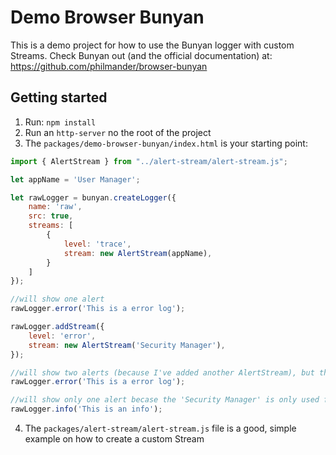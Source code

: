 # Demo Browser Bunyan
This is a demo project for how to use the Bunyan logger with custom Streams. Check Bunyan out (and the official documentation) at: https://github.com/philmander/browser-bunyan

## Getting started
1. Run: `npm install`
1. Run an `http-server` no the root of the project
1. The `packages/demo-browser-bunyan/index.html` is your starting point:
```javascript
import { AlertStream } from "../alert-stream/alert-stream.js";

let appName = 'User Manager';

let rawLogger = bunyan.createLogger({
    name: 'raw',
    src: true,
    streams: [
        {
            level: 'trace',
            stream: new AlertStream(appName),
        }
    ]
});

//will show one alert
rawLogger.error('This is a error log');

rawLogger.addStream({
    level: 'error',
    stream: new AlertStream('Security Manager'),
});

//will show two alerts (because I've added another AlertStream), but the second alert will be coming from the Security Manager, instead of the App Manager
rawLogger.error('This is a error log');

//will show only one alert becase the 'Security Manager' is only used for ERROR level and above
rawLogger.info('This is an info');
```
4. The `packages/alert-stream/alert-stream.js` file is a good, simple example on how to create a custom Stream